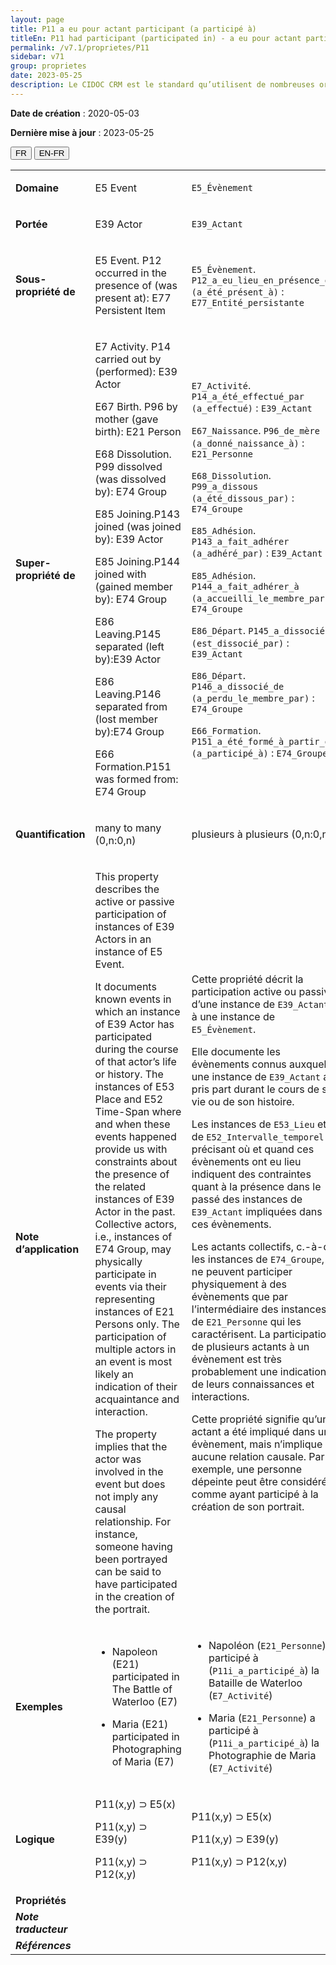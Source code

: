 ```yaml
---
layout: page
title: P11 a eu pour actant participant (a participé à)
titleEn: P11 had participant (participated in) - a eu pour actant participant (a participé à)
permalink: /v7.1/proprietes/P11
sidebar: v71
group: proprietes
date: 2023-05-25
description: Le CIDOC CRM est le standard qu’utilisent de nombreuses organisations pour l’échange et l’intégration de jeux de données et de spécifications patrimoniales. Il est développé et maintenu à jour exclusivement en anglais par le CRM SIG, un sous-groupe du Conseil international des musées (ICOM). Ceci est une traduction officielle en français développée par la Traduction en français du CIDOC CRM, une initiative qui offre une version française à jour et accessible ouvertement et gratuitement du standard CIDOC CRM et en démocratise l'usage dans la communauté patrimoniale francophone. ------------ The CIDOC CRM is the standard used by many heritage organizations for the exchange and integration of museum collection datasets and specifications. It is developed and maintained exclusively in English by the CRM SIG, a subgroup of the International Council of Museums (ICOM). This is an official translation developed by the Traduction en français du CIDOC CRM, an initiative offering an open, up-to-date, and free French version of the CIDOC CRM standard, and democratizing its use in the francophone heritage community.
---
```


**Date de création** : 2020-05-03

**Dernière mise à jour** : 2023-05-25

<div class="lang-buttons">
 <button id="fr" class="activate">FR</button>
 <button id="en-fr">EN-FR</button>
</div>

<table>
<tbody>
<tr>
<td><strong>Domaine</strong></td>
<td class="en">
<p>E5 Event</p>
</td>
<td>
<p><code class="language-plaintext highlighter-rouge">E5_Évènement</code> </p>
</td>
</tr>
<tr>
<td><strong>Portée</strong></td>
<td class="en">
<p>E39 Actor</p>
</td>
<td>
<p><code class="language-plaintext highlighter-rouge">E39_Actant</code> </p>
</td>
</tr>
<tr>
<td><strong>Sous-propriété de</strong></td>
<td class="en">
<p>E5 Event. P12 occurred in the presence of (was present at): E77 Persistent Item</p>
</td>
<td>
<p><code class="language-plaintext highlighter-rouge">E5_Évènement</code>. <code class="language-plaintext highlighter-rouge">P12_a_eu_lieu_en_présence_de (a_été_présent_à)</code> : <code class="language-plaintext highlighter-rouge">E77_Entité_persistante</code></p>
</td>
</tr>
<tr>
<td><strong>Super-propriété de</strong></td>
<td class="en">
<p>E7 Activity. P14 carried out by (performed): E39 Actor</p>
<p>E67 Birth. P96 by mother (gave birth): E21 Person</p>
<p>E68 Dissolution. P99 dissolved (was dissolved by): E74 Group</p>
<p>E85 Joining.P143 joined (was joined by): E39 Actor</p>
<p>E85 Joining.P144 joined with (gained member by): E74 Group</p>
<p>E86 Leaving.P145 separated (left by):E39 Actor</p>
<p>E86 Leaving.P146 separated from (lost member by):E74 Group</p>
<p>E66 Formation.P151 was formed from: E74 Group</p>
</td>
<td>
<p><code class="language-plaintext highlighter-rouge">E7_Activité</code>. <code class="language-plaintext highlighter-rouge">P14_a_été_effectué_par (a_effectué)</code> : <code class="language-plaintext highlighter-rouge">E39_Actant</code></p>
<p><code class="language-plaintext highlighter-rouge">E67_Naissance</code>. <code class="language-plaintext highlighter-rouge">P96_de_mère (a_donné_naissance_à)</code> : <code class="language-plaintext highlighter-rouge">E21_Personne</code></p>
<p><code class="language-plaintext highlighter-rouge">E68_Dissolution</code>. <code class="language-plaintext highlighter-rouge">P99_a_dissous (a_été_dissous_par)</code> : <code class="language-plaintext highlighter-rouge">E74_Groupe</code></p>
<p><code class="language-plaintext highlighter-rouge">E85_Adhésion</code>. <code class="language-plaintext highlighter-rouge">P143_a_fait_adhérer (a_adhéré_par)</code> : <code class="language-plaintext highlighter-rouge">E39_Actant</code></p>
<p><code class="language-plaintext highlighter-rouge">E85_Adhésion</code>. <code class="language-plaintext highlighter-rouge">P144_a_fait_adhérer_à (a_accueilli_le_membre_par)</code> : <code class="language-plaintext highlighter-rouge">E74_Groupe</code></p>
<p><code class="language-plaintext highlighter-rouge">E86_Départ</code>. <code class="language-plaintext highlighter-rouge">P145_a_dissocié (est_dissocié_par)</code> : <code class="language-plaintext highlighter-rouge">E39_Actant</code></p>
<p><code class="language-plaintext highlighter-rouge">E86_Départ</code>. <code class="language-plaintext highlighter-rouge">P146_a_dissocié_de (a_perdu_le_membre_par)</code> : <code class="language-plaintext highlighter-rouge">E74_Groupe</code></p>
<p><code class="language-plaintext highlighter-rouge">E66_Formation</code>. <code class="language-plaintext highlighter-rouge">P151_a_été_formé_à_partir_de (a_participé_à)</code> : <code class="language-plaintext highlighter-rouge">E74_Groupe</code></p>
</td>
</tr>
<tr>
<td><strong>Quantification</strong></td>
<td class="en">
<p>many to many (0,n:0,n)</p>
</td>
<td>
<p>plusieurs à plusieurs (0,n:0,n)</p>
</td>
</tr>
<tr>
<td><strong>Note d’application</strong></td>
<td class="en">
<p>This property describes the active or passive participation of instances of E39 Actors in an instance of E5 Event. </p>
<p>It documents known events in which an instance of E39 Actor has participated during the course of that actor’s life or history. The instances of E53 Place and E52 Time-Span where and when these events happened provide us with constraints about the presence of the related instances of E39 Actor in the past. Collective actors, i.e., instances of E74 Group, may physically participate in events via their representing instances of E21 Persons only. The participation of multiple actors in an event is most likely an indication of their acquaintance and interaction.</p>
<p>The property implies that the actor was involved in the event but does not imply any causal relationship. For instance, someone having been portrayed can be said to have participated in the creation of the portrait.</p>
</td>
<td>
<p>Cette propriété décrit la participation active ou passive d’une instance de <code class="language-plaintext highlighter-rouge">E39_Actant</code> à une instance de <code class="language-plaintext highlighter-rouge">E5_Évènement</code>.</p>
<p>Elle documente les évènements connus auxquels une instance de <code class="language-plaintext highlighter-rouge">E39_Actant</code> a pris part durant le cours de sa vie ou de son histoire. </p>
<p>Les instances de <code class="language-plaintext highlighter-rouge">E53_Lieu</code> et de <code class="language-plaintext highlighter-rouge">E52_Intervalle_temporel</code> précisant où et quand ces évènements ont eu lieu indiquent des contraintes quant à la présence dans le passé des instances de <code class="language-plaintext highlighter-rouge">E39_Actant</code> impliquées dans ces évènements. </p>
<p>Les actants collectifs, c.-à-d. les instances de <code class="language-plaintext highlighter-rouge">E74_Groupe</code>, ne peuvent participer physiquement à des évènements que par l’intermédiaire des instances de <code class="language-plaintext highlighter-rouge">E21_Personne</code> qui les caractérisent. La participation de plusieurs actants à un évènement est très probablement une indication de leurs connaissances et interactions.</p>
<p>Cette propriété signifie qu’un actant a été impliqué dans un évènement, mais n’implique aucune relation causale. Par exemple, une personne dépeinte peut être considérée comme ayant participé à la création de son portrait.</p>
</td>
</tr>
<tr>
<td><strong>Exemples</strong></td>
<td class="en">
<ul>
<li><p>Napoleon (E21) participated in The Battle of Waterloo (E7) </p>
</li>
<li><p>Maria (E21) participated in Photographing of Maria (E7)</p>
</li>
</ul>
</td>
<td>
<ul>
<li><p>Napoléon (<code class="language-plaintext highlighter-rouge">E21_Personne</code>) a participé à (<code class="language-plaintext highlighter-rouge">P11i_a_participé_à</code>) la Bataille de Waterloo (<code class="language-plaintext highlighter-rouge">E7_Activité</code>)</p>
</li>
<li><p>Maria (<code class="language-plaintext highlighter-rouge">E21_Personne</code>) a participé à (<code class="language-plaintext highlighter-rouge">P11i_a_participé_à</code>) la Photographie de Maria (<code class="language-plaintext highlighter-rouge">E7_Activité</code>)</p>
</li>
</ul>
</td>
</tr>
<tr>
<td><strong>Logique</strong></td>
<td class="en">
<p>P11(x,y) ⊃ E5(x)</p>
<p>P11(x,y) ⊃ E39(y) </p>
<p>P11(x,y) ⊃ P12(x,y)</p>
</td>
<td>
<p>P11(x,y) ⊃ E5(x)</p>
<p>P11(x,y) ⊃ E39(y) </p>
<p>P11(x,y) ⊃ P12(x,y)</p>
</td>
</tr>
<tr>
<td><strong>Propriétés</strong></td>
<td class="en">
</td>
<td>
</td>
</tr>
<tr>
<td><strong><em>Note traducteur</em></strong></td>
<td colspan="2">
</td>
</tr>
<tr>
<td><strong><em>Références</em></strong></td>
<td colspan="2">
</td>
</tr>
</tbody>
</table>
